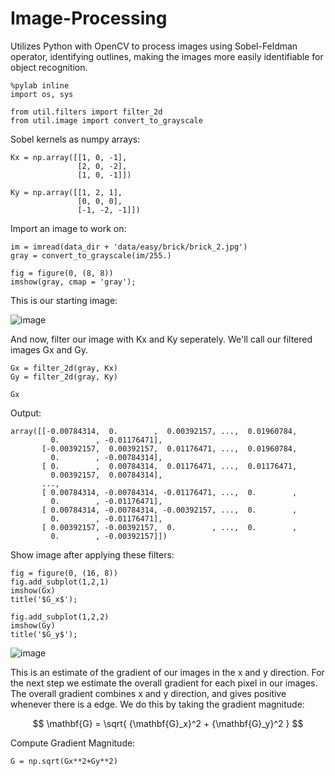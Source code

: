 # Image-Processing
Utilizes Python with OpenCV to process images using Sobel-Feldman operator, identifying outlines, making the images more easily identifiable for object recognition.

```
%pylab inline
import os, sys

from util.filters import filter_2d
from util.image import convert_to_grayscale
```
Sobel kernels as numpy arrays:
```
Kx = np.array([[1, 0, -1],
               [2, 0, -2],
               [1, 0, -1]])

Ky = np.array([[1, 2, 1],
               [0, 0, 0],
               [-1, -2, -1]])
```
Import an image to work on:
```
im = imread(data_dir + 'data/easy/brick/brick_2.jpg')
gray = convert_to_grayscale(im/255.)
```
```
fig = figure(0, (8, 8))
imshow(gray, cmap = 'gray');
```
This is our starting image:

![image](https://github.com/lnilson0/Image-Processing/assets/128263527/0d94aec3-1fbb-4105-bc49-eaf81bacd5b6)

And now, filter our image with  Kx  and  Ky  seperately. We'll call our filtered images  Gx  and  Gy.

```
Gx = filter_2d(gray, Kx)
Gy = filter_2d(gray, Ky)

Gx
```
Output: 
```
array([[-0.00784314,  0.        ,  0.00392157, ...,  0.01960784,
         0.        , -0.01176471],
       [-0.00392157,  0.00392157,  0.01176471, ...,  0.01960784,
         0.        , -0.00784314],
       [ 0.        ,  0.00784314,  0.01176471, ...,  0.01176471,
         0.00392157,  0.00784314],
       ...,
       [ 0.00784314, -0.00784314, -0.01176471, ...,  0.        ,
         0.        , -0.01176471],
       [ 0.00784314, -0.00784314, -0.00392157, ...,  0.        ,
         0.        , -0.01176471],
       [ 0.00392157, -0.00392157,  0.        , ...,  0.        ,
         0.        , -0.00392157]])
```
Show image after applying these filters: 
```
fig = figure(0, (16, 8))
fig.add_subplot(1,2,1)
imshow(Gx)
title('$G_x$');

fig.add_subplot(1,2,2)
imshow(Gy)
title('$G_y$');
```

![image](https://github.com/lnilson0/Image-Processing/assets/128263527/2c5e9f3c-93fc-472b-b516-b1bb9f6ea82a)


This is an estimate of the gradient of our images in the x and y direction.
For the next step we estimate the overall gradient for each pixel in our images.
The overall gradient combines x and y direction, and gives positive whenever there is a edge.
We do this by taking the gradient magnitude:

$$
\mathbf{G} = \sqrt{ {\mathbf{G}_x}^2 + {\mathbf{G}_y}^2 }
$$


Compute Gradient Magnitude:
```
G = np.sqrt(Gx**2+Gy**2)
```

